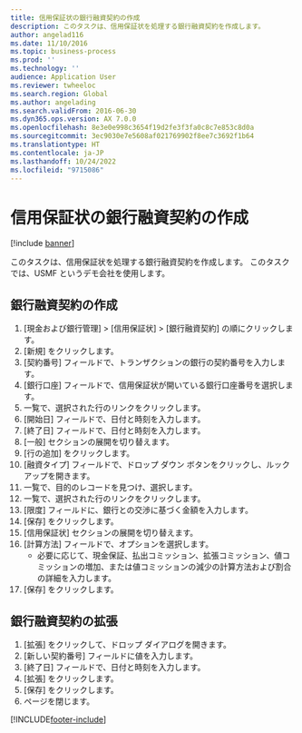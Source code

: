 ```yaml
---
title: 信用保証状の銀行融資契約の作成
description: このタスクは、信用保証状を処理する銀行融資契約を作成します。
author: angelad116
ms.date: 11/10/2016
ms.topic: business-process
ms.prod: ''
ms.technology: ''
audience: Application User
ms.reviewer: twheeloc
ms.search.region: Global
ms.author: angelading
ms.search.validFrom: 2016-06-30
ms.dyn365.ops.version: AX 7.0.0
ms.openlocfilehash: 8e3e0e998c3654f19d2fe3f3fa0c8c7e853c8d0a
ms.sourcegitcommit: 3ec9030e7e5608af021769902f8ee7c3692f1b64
ms.translationtype: HT
ms.contentlocale: ja-JP
ms.lasthandoff: 10/24/2022
ms.locfileid: "9715086"
---
```

# <a name="create-a-bank-facility-agreement-for-the-letter-of-guarantee"></a>信用保証状の銀行融資契約の作成

[!include [banner](../../includes/banner.md)]

このタスクは、信用保証状を処理する銀行融資契約を作成します。 このタスクでは、USMF というデモ会社を使用します。 


## <a name="create-bank-facility-agreement"></a>銀行融資契約の作成
1. [現金および銀行管理] > [信用保証状] > [銀行融資契約] の順にクリックします。
2. [新規] をクリックします。
3. [契約番号] フィールドで、トランザクションの銀行の契約番号を入力します。
4. [銀行口座] フィールドで、信用保証状が開いている銀行口座番号を選択します。 
5. 一覧で、選択された行のリンクをクリックします。
6. [開始日] フィールドで、日付と時刻を入力します。
7. [終了日] フィールドで、日付と時刻を入力します。
8. [一般] セクションの展開を切り替えます。
9. [行の追加] をクリックします。
10. [融資タイプ] フィールドで、ドロップ ダウン ボタンをクリックし、ルックアップを開きます。
11. 一覧で、目的のレコードを見つけ、選択します。
12. 一覧で、選択された行のリンクをクリックします。
13. [限度] フィールドに、銀行との交渉に基づく金額を入力します。
14. [保存] をクリックします。
15. [信用保証状] セクションの展開を切り替えます。
16. [計算方法] フィールドで、オプションを選択します。
    * 必要に応じて、現金保証、払出コミッション、拡張コミッション、値コミッションの増加、または値コミッションの減少の計算方法および割合の詳細を入力します。   
17. [保存] をクリックします。

## <a name="extend-bank-facility-agreement"></a>銀行融資契約の拡張
1. [拡張] をクリックして、ドロップ ダイアログを開きます。
2. [新しい契約番号] フィールドに値を入力します。
3. [終了日] フィールドで、日付と時刻を入力します。
4. [拡張] をクリックします。
5. [保存] をクリックします。
6. ページを閉じます。



[!INCLUDE[footer-include](../../../includes/footer-banner.md)]

